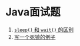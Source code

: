 # Java面试题

1. [`sleep()` 和 `wait()` 的区别](https://github.com/pojozhang/playground/blob/master/solutions/java/src/main/java/playground/interview/SleepAndWait.java)
2. [写一个死锁的例子](https://github.com/pojozhang/playground/blob/master/solutions/java/src/main/java/playground/interview/DeadLock.java)
